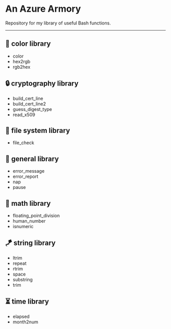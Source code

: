 # An Azure Armory
Repository for my library of useful Bash functions.

---
## 🎨 color library
 - color
 - hex2rgb
 - rgb2hex

## 🔒 cryptography library
 - build_cert_line
 - build_cert_line2
 - guess_digest_type
 - read_x509

## 📁 file system library
 - file_check

## 💂 general library
 - error_message
 - error_report
 - nap
 - pause

## 🧮 math library
 - floating_point_division
 - human_number
 - isnumeric

## 🪁 string library
 - ltrim
 - repeat
 - rtrim
 - space
 - substring
 - trim

## ⏳️ time library
 - elapsed
 - month2num
